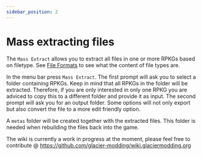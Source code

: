 ```yaml
---
sidebar_position: 2
---
```


# Mass extracting files

The `Mass Extract` allows you to extract all files in one or more RPKGs based on filetype. See [File Formats](../../glacier2/fileformats.md) to see what the content of file types are.

In the menu bar press `Mass Extract`. The first prompt will ask you to select a folder containing RPKGs. Keep in mind that all RPKGs in the folder will be extracted. Therefore, if you are only interested in only one RPKG you are adviced to copy this to a different folder and provide it as input. The second prompt will ask you for an output folder.
Some options will not only export but also convert the file to a more edit friendly option.

A `metas` folder will be created together with the extracted files. This folder is needed when rebuilding the files back into the game.

The wiki is currently a work in progress at the moment, please feel free to contribute @ https://github.com/glacier-modding/wiki.glaciermodding.org
